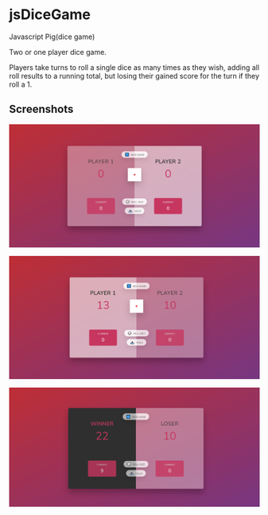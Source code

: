 # jsDiceGame
Javascript Pig(dice game)

Two or one player dice game.

Players take turns to roll a single dice as many times as they wish, adding all roll results to a running total, but losing their gained score for the turn if they roll a 1.

## Screenshots
![Running program screenshot](./Screenshot1.png)

![Running program screenshot](./Screenshot2.png)

![Running program screenshot](./Screenshot3.png)
